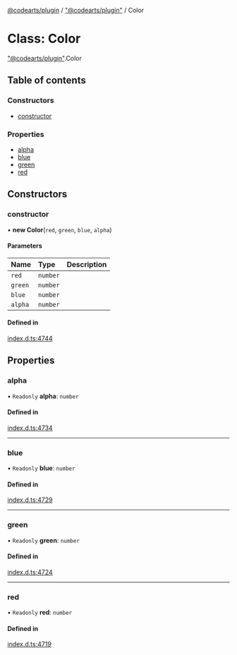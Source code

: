 [@codearts/plugin](../README.md) / ["@codearts/plugin"](../modules/_codearts_plugin_.md) / Color

# Class: Color

["@codearts/plugin"](../modules/_codearts_plugin_.md).Color

## Table of contents

### Constructors

- [constructor](codearts_plugin_.Color.md#constructor)

### Properties

- [alpha](codearts_plugin_.Color.md#alpha)
- [blue](codearts_plugin_.Color.md#blue)
- [green](codearts_plugin_.Color.md#green)
- [red](codearts_plugin_.Color.md#red)

## Constructors

### constructor

• **new Color**(`red`, `green`, `blue`, `alpha`)

#### Parameters

| Name | Type | Description |
| :------ | :------ | :------ |
| `red` | `number` |  |
| `green` | `number` |  |
| `blue` | `number` |  |
| `alpha` | `number` |  |

#### Defined in

[index.d.ts:4744](https://github.com/huaweicloud/cloudide-plugin-api/blob/3b0eee8/index.d.ts#L4744)

## Properties

### alpha

• `Readonly` **alpha**: `number`

#### Defined in

[index.d.ts:4734](https://github.com/huaweicloud/cloudide-plugin-api/blob/3b0eee8/index.d.ts#L4734)

___

### blue

• `Readonly` **blue**: `number`

#### Defined in

[index.d.ts:4729](https://github.com/huaweicloud/cloudide-plugin-api/blob/3b0eee8/index.d.ts#L4729)

___

### green

• `Readonly` **green**: `number`

#### Defined in

[index.d.ts:4724](https://github.com/huaweicloud/cloudide-plugin-api/blob/3b0eee8/index.d.ts#L4724)

___

### red

• `Readonly` **red**: `number`

#### Defined in

[index.d.ts:4719](https://github.com/huaweicloud/cloudide-plugin-api/blob/3b0eee8/index.d.ts#L4719)
